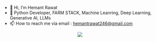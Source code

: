 - 👋 Hi, I’m Hemant Rawat
- 👀 Python Developer, FARM STACK,  Machine Leanring, Deep Learning, Generative AI, LLMs
- 📫 How to reach me via email : hemantrawat246@gmail.com

<p align="center">
  <a href="https://skillicons.dev">
    <img src="https://skillicons.dev/icons?i=python,docker,kubernetes,github,gitlab,aws,gcp,azure,aiscript,anaconda,bitbucket,debian,discord,fastapi,flask,kafka,pytorch,tensorflow,sklearn,selenium" />
  </a>
</p>



<!---
rawathemant246/rawathemant246 is a ✨ special ✨ repository because its `README.md` (this file) appears on your GitHub profile.
You can click the Preview link to take a look at your changes.
--->
